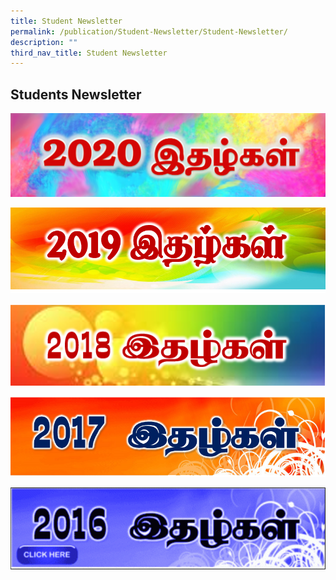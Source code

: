 ```yaml
---
title: Student Newsletter
permalink: /publication/Student-Newsletter/Student-Newsletter/
description: ""
third_nav_title: Student Newsletter
---
```

## Students Newsletter

![](/images/SNL2020-1024x273.png)

![](/images/2019-Newsletter.png)

![](/images/Newsletter-2018.png)

![](/images/2017.png)

![](/images/Newsletter-2016.png)